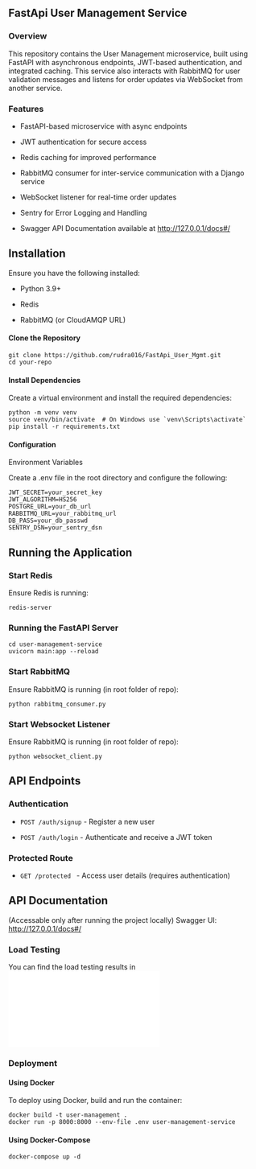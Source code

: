 ## FastApi User Management Service
### Overview

This repository contains the User Management microservice, built using FastAPI with asynchronous endpoints, JWT-based authentication, and integrated caching. This service also interacts with RabbitMQ for user validation messages and listens for order updates via WebSocket from another service.

### Features

- FastAPI-based microservice with async endpoints

- JWT authentication for secure access

- Redis caching for improved performance

- RabbitMQ consumer for inter-service communication with a Django service

- WebSocket listener for real-time order updates

- Sentry for Error Logging and Handling

- Swagger API Documentation available at http://127.0.0.1/docs#/

## Installation

Ensure you have the following installed:

 - Python 3.9+

 - Redis

 - RabbitMQ (or CloudAMQP URL)

#### Clone the Repository
``` 
git clone https://github.com/rudra016/FastApi_User_Mgmt.git
cd your-repo
```
#### Install Dependencies

Create a virtual environment and install the required dependencies:

```
python -m venv venv
source venv/bin/activate  # On Windows use `venv\Scripts\activate`
pip install -r requirements.txt
```
#### Configuration

Environment Variables

Create a .env file in the root directory and configure the following:

```
JWT_SECRET=your_secret_key
JWT_ALGORITHM=HS256
POSTGRE_URL=your_db_url
RABBITMQ_URL=your_rabbitmq_url
DB_PASS=your_db_passwd
SENTRY_DSN=your_sentry_dsn
```

## Running the Application

### Start Redis

Ensure Redis is running:
```
redis-server
```

### Running the FastAPI Server

```
cd user-management-service
uvicorn main:app --reload
```

### Start RabbitMQ

Ensure RabbitMQ is running (in root folder of repo):
```
python rabbitmq_consumer.py
```

### Start Websocket Listener

Ensure RabbitMQ is running (in root folder of repo):
```
python websocket_client.py
```

## API Endpoints

### Authentication
 - ```POST /auth/signup``` - Register a new user

 - ```POST /auth/login``` - Authenticate and receive a JWT token

### Protected Route

 - ```GET /protected ``` - Access user details (requires authentication)

## API Documentation
(Accessable only after running the project locally)
Swagger UI: http://127.0.0.1/docs#/

### Load Testing

You can find the load testing results in ![Load Testing Report](/docs/Locust_2025-02-25-13h55_locustfile.py_http___127.0.0.1_8000.html)

### Deployment

#### Using Docker

To deploy using Docker, build and run the container:
```
docker build -t user-management .
docker run -p 8000:8000 --env-file .env user-management-service
```
#### Using Docker-Compose
```
docker-compose up -d
```

